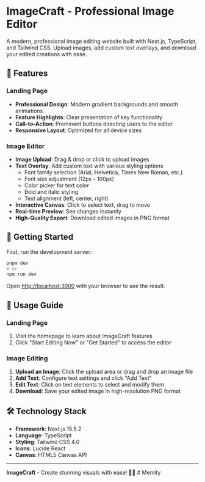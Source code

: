 # ImageCraft - Professional Image Editor

A modern, professional image editing website built with Next.js, TypeScript, and Tailwind CSS. Upload images, add custom text overlays, and download your edited creations with ease.

## 🌟 Features

### Landing Page
- **Professional Design**: Modern gradient backgrounds and smooth animations
- **Feature Highlights**: Clear presentation of key functionality
- **Call-to-Action**: Prominent buttons directing users to the editor
- **Responsive Layout**: Optimized for all device sizes

### Image Editor
- **Image Upload**: Drag & drop or click to upload images
- **Text Overlay**: Add custom text with various styling options
  - Font family selection (Arial, Helvetica, Times New Roman, etc.)
  - Font size adjustment (12px - 100px)
  - Color picker for text color
  - Bold and italic styling
  - Text alignment (left, center, right)
- **Interactive Canvas**: Click to select text, drag to move
- **Real-time Preview**: See changes instantly
- **High-Quality Export**: Download edited images in PNG format

## 🚀 Getting Started

First, run the development server:

```bash
pnpm dev
# or
npm run dev
```

Open [http://localhost:3000](http://localhost:3000) with your browser to see the result.

## 📱 Usage Guide

### Landing Page
1. Visit the homepage to learn about ImageCraft features
2. Click "Start Editing Now" or "Get Started" to access the editor

### Image Editing
1. **Upload an Image**: Click the upload area or drag and drop an image file
2. **Add Text**: Configure text settings and click "Add Text"
3. **Edit Text**: Click on text elements to select and modify them
4. **Download**: Save your edited image in high-resolution PNG format

## 🛠️ Technology Stack

- **Framework**: Next.js 15.5.2
- **Language**: TypeScript
- **Styling**: Tailwind CSS 4.0
- **Icons**: Lucide React
- **Canvas**: HTML5 Canvas API

---

**ImageCraft** - Create stunning visuals with ease! 🎨✨
#   M e m i t y  
 